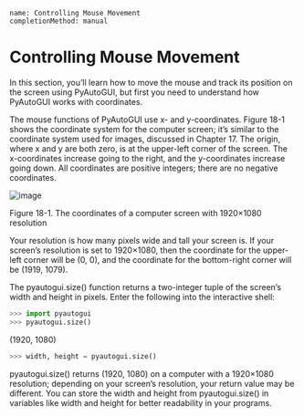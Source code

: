 ```ngMeta
name: Controlling Mouse Movement
completionMethod: manual
```
# Controlling Mouse Movement
In this section, you’ll learn how to move the mouse and track its position on the screen using PyAutoGUI, but first you need to understand how PyAutoGUI works with coordinates.

The mouse functions of PyAutoGUI use x- and y-coordinates. Figure 18-1 shows the coordinate system for the computer screen; it’s similar to the coordinate system used for images, discussed in Chapter 17. The origin, where x and y are both zero, is at the upper-left corner of the screen. The x-coordinates increase going to the right, and the y-coordinates increase going down. All coordinates are positive integers; there are no negative coordinates.

![image](assets/000011.jpg)

Figure 18-1. The coordinates of a computer screen with 1920×1080 resolution

Your resolution is how many pixels wide and tall your screen is. If your screen’s resolution is set to 1920×1080, then the coordinate for the upper-left corner will be (0, 0), and the coordinate for the bottom-right corner will be (1919, 1079).

The pyautogui.size() function returns a two-integer tuple of the screen’s width and height in pixels. Enter the following into the interactive shell:

```python
>>> import pyautogui
>>> pyautogui.size()
```
(1920, 1080)
```python
>>> width, height = pyautogui.size()
```
pyautogui.size() returns (1920, 1080) on a computer with a 1920×1080 resolution; depending on your screen’s resolution, your return value may be different. You can store the width and height from pyautogui.size() in variables like width and height for better readability in your programs.

